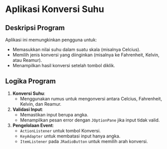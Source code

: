 # Aplikasi Konversi Suhu

## Deskripsi Program
Aplikasi ini memungkinkan pengguna untuk:
- Memasukkan nilai suhu dalam suatu skala (misalnya Celcius).
- Memilih jenis konversi yang diinginkan (misalnya ke Fahrenheit, Kelvin, atau Reamur).
- Menampilkan hasil konversi setelah tombol diklik.

## Logika Program
1. **Konversi Suhu**:
   - Menggunakan rumus untuk mengonversi antara Celcius, Fahrenheit, Kelvin, dan Reamur.
2. **Validasi Input**:
   - Memastikan input berupa angka.
   - Menampilkan pesan error dengan `JOptionPane` jika input tidak valid.
3. **Pengelolaan Event**:
   - `ActionListener` untuk tombol Konversi.
   - `KeyAdapter` untuk membatasi input hanya angka.
   - `ItemListener` pada `JRadioButton` untuk memilih arah konversi.
